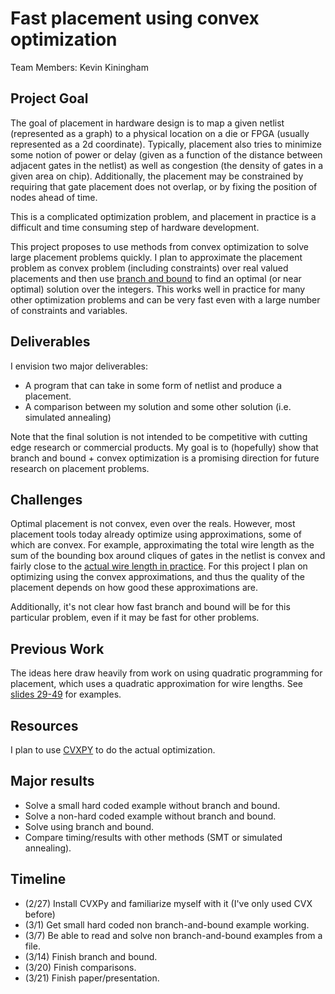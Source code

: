 Fast placement using convex optimization
===

Team Members: Kevin Kiningham

Project Goal
---
The goal of placement in hardware design is to map a given netlist (represented
as a graph) to a physical location on a die or FPGA (usually represented as a
2d coordinate).
Typically, placement also tries to minimize some notion of power or delay (given
as a function of the distance between adjacent gates in the netlist) as well as
congestion (the density of gates in a given area on chip).
Additionally, the placement may be constrained by requiring that gate placement
does not overlap, or by fixing the position of nodes ahead of time.

This is a complicated optimization problem, and placement in practice is a
difficult and time consuming step of hardware development.

This project proposes to use methods from convex optimization to solve large
placement problems quickly.
I plan to approximate the placement problem as convex problem (including
constraints) over real valued placements and then use
[branch and bound](https://web.stanford.edu/class/ee364b/lectures/bb_slides.pdf)
to find an optimal (or near optimal) solution over the integers.
This works well in practice for many other optimization problems and can be
very fast even with a large number of constraints and variables.

Deliverables
---
I envision two major deliverables:

- A program that can take in some form of netlist and produce a placement.
- A comparison between my solution and some other solution (i.e. simulated annealing)

Note that the final solution is not intended to be competitive with cutting
edge research or commercial products.
My goal is to (hopefully) show that branch and bound + convex optimization is a
promising direction for future research on placement problems.

Challenges
---
Optimal placement is not convex, even over the reals.
However, most placement tools today already optimize using approximations, some
of which are convex.
For example, approximating the total wire length as the sum of the bounding box
around cliques of gates in the netlist is convex and fairly close to the
[actual wire length in practice](http://dl.acm.org/citation.cfm?id=1112348).
For this project I plan on optimizing using the convex approximations, and thus
the quality of the placement depends on how good these approximations are.

Additionally, it's not clear how fast branch and bound will be for this particular
problem, even if it may be fast for other problems.

Previous Work
---
The ideas here draw heavily from work on using quadratic programming for
placement, which uses a quadratic approximation for wire lengths.
See [slides 29-49](http://vlsicad.eecs.umich.edu/KLMH/downloads/book/chapter4/chap4-111206.pdf)
for examples.

Resources
---
I plan to use [CVXPY](http://www.cvxpy.org/en/latest/index.html)
to do the actual optimization.

Major results
---

- Solve a small hard coded example without branch and bound.
- Solve a non-hard coded example without branch and bound.
- Solve using branch and bound.
- Compare timing/results with other methods (SMT or simulated annealing).

Timeline
---

- (2/27) Install CVXPy and familiarize myself with it (I've only used CVX before)
- (3/1) Get small hard coded non branch-and-bound example working.
- (3/7) Be able to read and solve non branch-and-bound examples from a file.
- (3/14) Finish branch and bound.
- (3/20) Finish comparisons.
- (3/21) Finish paper/presentation.
